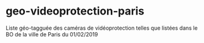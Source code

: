 # geo-videoprotection-paris
Liste géo-tagguée des caméras de vidéoprotection telles que listées dans le BO de la ville de Paris du 01/02/2019

